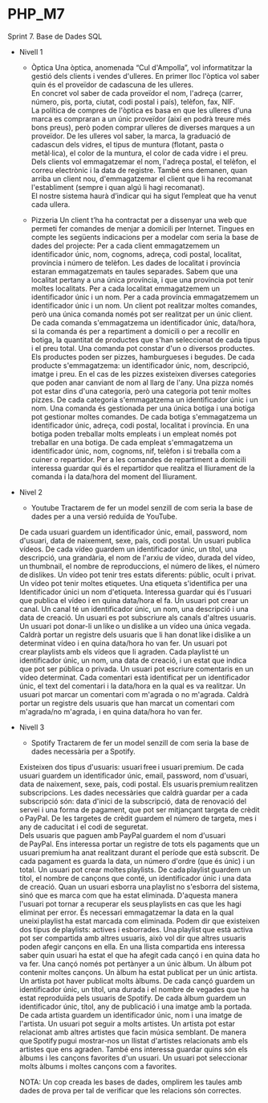 # PHP_M7
Sprint 7. Base de Dades SQL



- Nivell 1
    - Òptica
    Una òptica, anomenada “Cul d'Ampolla”, vol informatitzar la gestió dels clients i vendes d'ulleres. En primer lloc l'òptica vol saber quin és el proveïdor de cadascuna de les ulleres.  
    En concret vol saber de cada proveïdor el nom, l'adreça (carrer, número, pis, porta, ciutat, codi postal i país), telèfon, fax, NIF.   
    La política de compres de l'òptica es basa en que les ulleres d'una marca es compraran a un únic proveïdor (així en podrà treure més bons preus), però poden comprar ulleres de diverses marques a un proveïdor. De les ulleres vol saber, la marca, la graduació de cadascun dels vidres, el tipus de muntura (flotant, pasta o metàl·lica), el color de la muntura, el color de cada vidre i el preu.  
    Dels clients vol emmagatzemar el nom, l'adreça postal, el telèfon, el correu electrònic i la data de registre. També ens demanen, quan arriba un client nou, d'emmagatzemar el client que li ha recomanat l'establiment (sempre i quan algú li hagi recomanat).  
    El nostre sistema haurà d’indicar qui ha sigut l’empleat que ha venut cada ullera.  

    - Pizzeria
    Un client t’ha ha contractat per a dissenyar una web que permeti fer comandes de menjar a domicili per Internet. Tingues en compte les següents indicacions per a modelar com seria la base de dades del projecte: 
    Per a cada client emmagatzemem un identificador únic, nom, cognoms, adreça, codi postal, localitat, província i número de telèfon. 
    Les dades de localitat i província estaran emmagatzemats en taules separades. Sabem que una localitat pertany a una única província, i que una província pot tenir moltes localitats. 
    Per a cada localitat emmagatzemem un identificador únic i un nom. Per a cada província emmagatzemem un identificador únic i un nom. 
    Un client pot realitzar moltes comandes, però una única comanda només pot ser realitzat per un únic client. De cada comanda s'emmagatzema un identificador únic, data/hora, si la comanda és per a repartiment a domicili o per a recollir en botiga, la quantitat de productes que s'han seleccionat de cada tipus i el preu total. 
    Una comanda pot constar d'un o diversos productes. Els productes poden ser pizzes, hamburgueses i begudes. De cada producte s'emmagatzema: un identificador únic, nom, descripció, imatge i preu. 
    En el cas de les pizzes existeixen diverses categories que poden anar canviant de nom al llarg de l'any. Una pizza només pot estar dins d'una categoria, però una categoria pot tenir moltes pizzes. De cada categoria s'emmagatzema un identificador únic i un nom. 
    Una comanda és gestionada per una única botiga i una botiga pot gestionar moltes comandes. De cada botiga s'emmagatzema un identificador únic, adreça, codi postal, localitat i província. 
    En una botiga poden treballar molts empleats i un empleat només pot treballar en una botiga. De cada empleat s'emmagatzema un identificador únic, nom, cognoms, nif, telèfon i si treballa com a cuiner o repartidor. 
    Per a les comandes de repartiment a domicili interessa guardar qui és el repartidor que realitza el lliurament de la comanda i la data/hora del moment del lliurament.

- Nivel 2 
    - Youtube
    Tractarem de fer un model senzill de com seria la base de dades per a una versió reduïda de YouTube. 

    De cada usuari guardem un identificador únic, email, password, nom d'usuari, data de naixement, sexe, país, codi postal. 
    Un usuari publica vídeos. 
    De cada vídeo guardem un identificador únic, un títol, una descripció, una grandària, el nom de l'arxiu de vídeo, durada del vídeo, un thumbnail, el nombre de reproduccions, el número de likes, el número de dislikes. 
    Un vídeo pot tenir tres estats diferents: públic, ocult i privat. 
    Un vídeo pot tenir moltes etiquetes. Una etiqueta s'identifica per una Identificador únici un nom d'etiqueta. 
    Interessa guardar qui és l'usuari que publica el vídeo i en quina data/hora el fa. 
    Un usuari pot crear un canal. Un canal té un identificador únic, un nom, una descripció i una data de creació. 
    Un usuari es pot subscriure als canals d'altres usuaris. 
    Un usuari pot donar-li un like o un dislike a un vídeo una única vegada. Caldrà portar un registre dels usuaris que li han donat like i dislike a un determinat vídeo i en quina data/hora ho van fer. 
    Un usuari pot crear playlists amb els vídeos que li agraden. Cada playlist té un identificador únic, un nom, una data de creació, i un estat que indica que pot ser pública o privada. 
    Un usuari pot escriure comentaris en un vídeo determinat. Cada comentari està identificat per un identificador únic, el text del comentari i la data/hora en la qual es va realitzar. 
    Un usuari pot marcar un comentari com m'agrada o no m'agrada. Caldrà portar un registre dels usuaris que han marcat un comentari com m'agrada/no m'agrada, i en quina data/hora ho van fer.     

- Nivell 3
    - Spotify
    Tractarem de fer un model senzill de com seria la base de dades necessària per a Spotify. 

    Existeixen dos tipus d'usuaris: usuari free i usuari premium. 
    De cada usuari guardem un identificador únic, email, password, nom d'usuari, data de naixement, sexe, país, codi postal. 
    Els usuaris premium realitzen subscripcions. Les dades necessàries que caldrà guardar per a cada subscripció són: data d'inici de la subscripció, data de renovació del servei i una forma de pagament, que pot ser mitjançant targeta de crèdit o PayPal. 
    De les targetes de crèdit guardem el número de targeta, mes i any de caducitat i el codi de seguretat.  
    Dels usuaris que paguen amb PayPal guardem el nom d'usuari de PayPal. 
    Ens interessa portar un registre de tots els pagaments que un usuari premium ha anat realitzant durant el període que està subscrit. De cada pagament es guarda la data, un número d'ordre (que és únic) i un total. 
    Un usuari pot crear moltes playlists. De cada playlist guardem un títol, el nombre de cançons que conté, un identificador únic i una data de creació. 
    Quan un usuari esborra una playlist no s'esborra del sistema, sinó que es marca com que ha estat eliminada. D'aquesta manera l'usuari pot tornar a recuperar els seus playlists en cas que les hagi eliminat per error. És necessari emmagatzemar la data en la qual uneixi playlist ha estat marcada com eliminada. 
    Podem dir que existeixen dos tipus de playlists: actives i esborrades. 
    Una playlist que està activa pot ser compartida amb altres usuaris, això vol dir que altres usuaris poden afegir cançons en ella. En una llista compartida ens interessa saber quin usuari ha estat el que ha afegit cada cançó i en quina data ho va fer. 
    Una cançó només pot pertànyer a un únic àlbum. Un àlbum pot contenir moltes cançons. Un àlbum ha estat publicat per un únic artista. Un artista pot haver publicat molts àlbums. 
    De cada cançó guardem un identificador únic, un títol, una durada i el nombre de vegades que ha estat reproduïda pels usuaris de Spotify. 
    De cada àlbum guardem un identificador únic, títol, any de publicació i una imatge amb la portada. 
    De cada artista guardem un identificador únic, nom i una imatge de l'artista. 
    Un usuari pot seguir a molts artistes. 
    Un artista pot estar relacionat amb altres artistes que facin música semblant. De manera que Spotify pugui mostrar-nos un llistat d'artistes relacionats amb els artistes que ens agraden. 
    També ens interessa guardar quins són els àlbums i les cançons favorites d'un usuari. Un usuari pot seleccionar molts àlbums i moltes cançons com a favorites. 

    NOTA: Un cop creada les bases de dades, omplirem les taules amb dades de prova per tal de verificar que les relacions són correctes.

